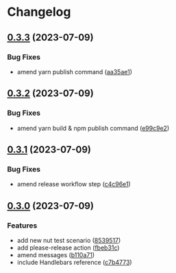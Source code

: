 # Changelog

## [0.3.3](https://github.com/Raspikabek/sfdocs-sfdx-plugin/compare/v0.3.2...v0.3.3) (2023-07-09)


### Bug Fixes

* amend yarn publish command ([aa35ae1](https://github.com/Raspikabek/sfdocs-sfdx-plugin/commit/aa35ae12f9d684c953677387231cfd6d8786a067))

## [0.3.2](https://github.com/Raspikabek/sfdocs-sfdx-plugin/compare/v0.3.1...v0.3.2) (2023-07-09)


### Bug Fixes

* amend yarn build & npm publish command ([e99c9e2](https://github.com/Raspikabek/sfdocs-sfdx-plugin/commit/e99c9e2820f8fceb76f98706c1d03ba73881f7e0))

## [0.3.1](https://github.com/Raspikabek/sfdocs-sfdx-plugin/compare/v0.3.0...v0.3.1) (2023-07-09)


### Bug Fixes

* amend release workflow step ([c4c96e1](https://github.com/Raspikabek/sfdocs-sfdx-plugin/commit/c4c96e16ec04108dc453d68203055ab00bd1ae87))

## [0.3.0](https://github.com/Raspikabek/sfdocs-sfdx-plugin/compare/v0.2.1...v0.3.0) (2023-07-09)


### Features

* add new nut test scenario ([8539517](https://github.com/Raspikabek/sfdocs-sfdx-plugin/commit/8539517b8e9d702b85d405dd0688fcac29faef1b))
* add please-release action ([fbeb31c](https://github.com/Raspikabek/sfdocs-sfdx-plugin/commit/fbeb31c449129466f0e133ee3d69412e935fd350))
* amend messages ([b110a71](https://github.com/Raspikabek/sfdocs-sfdx-plugin/commit/b110a717e1aed28127d5a277c432da9c78c96183))
* include Handlebars reference ([c7b4773](https://github.com/Raspikabek/sfdocs-sfdx-plugin/commit/c7b4773366dd0876c0e60ca595111a3f7c2f0594))
